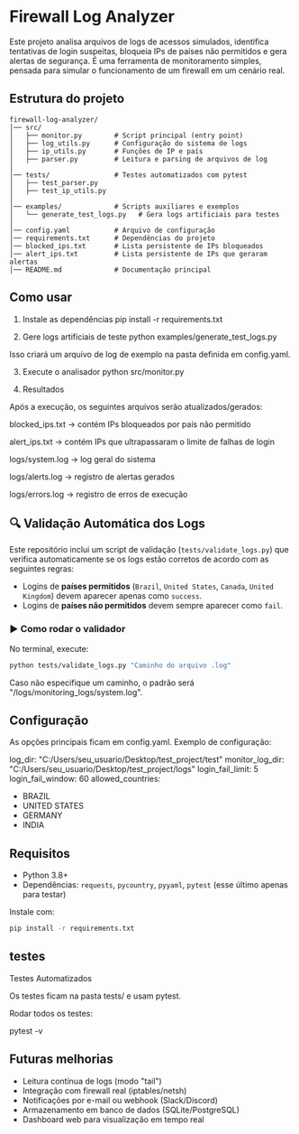 # Firewall Log Analyzer

Este projeto analisa arquivos de logs de acessos simulados, identifica tentativas de login suspeitas, bloqueia IPs de países não permitidos e gera alertas de segurança.
É uma ferramenta de monitoramento simples, pensada para simular o funcionamento de um firewall em um cenário real.

## Estrutura do projeto

```
firewall-log-analyzer/
│── src/
│   ├── monitor.py        # Script principal (entry point)
│   ├── log_utils.py      # Configuração do sistema de logs
│   ├── ip_utils.py       # Funções de IP e país
│   ├── parser.py         # Leitura e parsing de arquivos de log
│
│── tests/                # Testes automatizados com pytest
│   ├── test_parser.py
│   ├── test_ip_utils.py
│
│── examples/             # Scripts auxiliares e exemplos
│   └── generate_test_logs.py   # Gera logs artificiais para testes
│
│── config.yaml           # Arquivo de configuração
│── requirements.txt      # Dependências do projeto
│── blocked_ips.txt       # Lista persistente de IPs bloqueados
│── alert_ips.txt         # Lista persistente de IPs que geraram alertas
│── README.md             # Documentação principal
```

## Como usar

1. Instale as dependências
pip install -r requirements.txt

2. Gere logs artificiais de teste
python examples/generate_test_logs.py

Isso criará um arquivo de log de exemplo na pasta definida em config.yaml.

3. Execute o analisador
python src/monitor.py

4. Resultados

Após a execução, os seguintes arquivos serão atualizados/gerados:

blocked_ips.txt → contém IPs bloqueados por país não permitido

alert_ips.txt → contém IPs que ultrapassaram o limite de falhas de login

logs/system.log → log geral do sistema

logs/alerts.log → registro de alertas gerados

logs/errors.log → registro de erros de execução

## 🔍 Validação Automática dos Logs

Este repositório inclui um script de validação (`tests/validate_logs.py`) que verifica automaticamente se os logs estão corretos de acordo com as seguintes regras:

- Logins de **países permitidos** (`Brazil`, `United States`, `Canada`, `United Kingdom`) devem aparecer apenas como `success`.
- Logins de **países não permitidos** devem sempre aparecer como `fail`.

### ▶️ Como rodar o validador

No terminal, execute:

```bash
python tests/validate_logs.py "Caminho do arquivo .log"
```
Caso não especifique um caminho, o padrão será "/logs/monitoring_logs/system.log".


## Configuração

As opções principais ficam em config.yaml.
Exemplo de configuração:

log_dir: "C:/Users/seu_usuario/Desktop/test_project/test"
monitor_log_dir: "C:/Users/seu_usuario/Desktop/test_project/logs"
login_fail_limit: 5
login_fail_window: 60
allowed_countries:
  - BRAZIL
  - UNITED STATES
  - GERMANY
  - INDIA

## Requisitos

- Python 3.8+
- Dependências: `requests`, `pycountry`, `pyyaml`, `pytest` (esse último apenas para testar)

Instale com:
```bash
pip install -r requirements.txt
```
## testes
Testes Automatizados

Os testes ficam na pasta tests/ e usam pytest.

Rodar todos os testes:

pytest -v

## Futuras melhorias

- Leitura contínua de logs (modo "tail")
- Integração com firewall real (iptables/netsh)
- Notificações por e-mail ou webhook (Slack/Discord)
- Armazenamento em banco de dados (SQLite/PostgreSQL)
- Dashboard web para visualização em tempo real